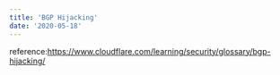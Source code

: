 ```yaml
---
title: 'BGP Hijacking'
date: '2020-05-18'
---
```


reference:https://www.cloudflare.com/learning/security/glossary/bgp-hijacking/